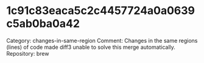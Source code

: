 # 1c91c83eaca5c2c4457724a0a0639c5ab0ba0a42

Category: changes-in-same-region
Comment: Changes in the same regions (lines) of code made diff3 unable to solve this merge automatically.
Repository: brew
